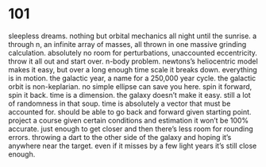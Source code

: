 # 101

sleepless dreams. nothing but orbital mechanics all night until the sunrise. a through n, an infinite array of masses, all thrown in one massive grinding calculation. absolutely no room for perturbations, unaccounted eccentricity. throw it all out and start over. n-body problem. newtons’s heliocentric model makes it easy, but over a long enough time scale it breaks down. everything is in motion. the galactic year, a name for a 250,000 year cycle. the galactic orbit is non-keplarian. no simple ellipse can save you here. spin it forward, spin it back. time is a dimension. the galaxy doesn’t make it easy. still a lot of randomness in that soup. time is absolutely a vector that must be accounted for. should be able to go back and forward given  starting point. project a course given certain conditions and estimation it won’t be 100% accurate. just enough to get closer and then there’s less room for rounding errors. throwing a dart to the other side of the galaxy and hoping it’s anywhere near the target. even if it misses by a few light years it’s still close enough.


